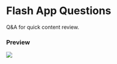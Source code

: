# Flash App Questions

Q&A for quick content review.


### Preview

<img src="https://user-images.githubusercontent.com/103150670/192166942-5d38394f-73b5-4b1e-8c4f-66c67551d97e.png" />

